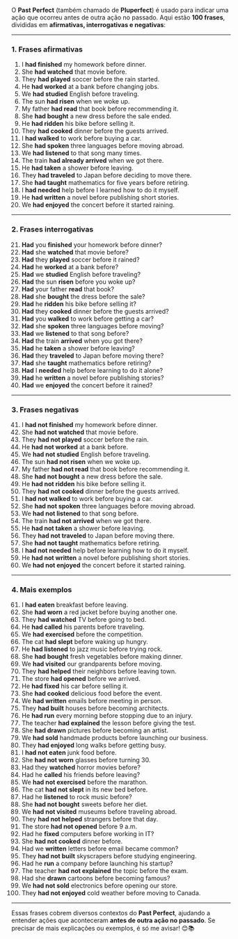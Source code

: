 O **Past Perfect** (também chamado de **Pluperfect**) é usado para indicar uma ação que ocorreu antes de outra ação no passado. Aqui estão **100 frases**, divididas em **afirmativas, interrogativas e negativas**:

---

### **1. Frases afirmativas**
1. I **had finished** my homework before dinner.
2. She **had watched** that movie before.
3. They **had played** soccer before the rain started.
4. He **had worked** at a bank before changing jobs.
5. We **had studied** English before traveling.
6. The sun **had risen** when we woke up.
7. My father **had read** that book before recommending it.
8. She **had bought** a new dress before the sale ended.
9. He **had ridden** his bike before selling it.
10. They **had cooked** dinner before the guests arrived.
11. I **had walked** to work before buying a car.
12. She **had spoken** three languages before moving abroad.
13. We **had listened** to that song many times.
14. The train **had already arrived** when we got there.
15. He **had taken** a shower before leaving.
16. They **had traveled** to Japan before deciding to move there.
17. She **had taught** mathematics for five years before retiring.
18. I **had needed** help before I learned how to do it myself.
19. He **had written** a novel before publishing short stories.
20. We **had enjoyed** the concert before it started raining.

---

### **2. Frases interrogativas**
21. **Had** you **finished** your homework before dinner?
22. **Had** she **watched** that movie before?
23. **Had** they **played** soccer before it rained?
24. **Had** he **worked** at a bank before?
25. **Had** we **studied** English before traveling?
26. **Had** the sun **risen** before you woke up?
27. **Had** your father **read** that book?
28. **Had** she **bought** the dress before the sale?
29. **Had** he **ridden** his bike before selling it?
30. **Had** they **cooked** dinner before the guests arrived?
31. **Had** you **walked** to work before getting a car?
32. **Had** she **spoken** three languages before moving?
33. **Had** we **listened** to that song before?
34. **Had** the train **arrived** when you got there?
35. **Had** he **taken** a shower before leaving?
36. **Had** they **traveled** to Japan before moving there?
37. **Had** she **taught** mathematics before retiring?
38. **Had** I **needed** help before learning to do it alone?
39. **Had** he **written** a novel before publishing stories?
40. **Had** we **enjoyed** the concert before it rained?

---

### **3. Frases negativas**
41. I **had not finished** my homework before dinner.
42. She **had not watched** that movie before.
43. They **had not played** soccer before the rain.
44. He **had not worked** at a bank before.
45. We **had not studied** English before traveling.
46. The sun **had not risen** when we woke up.
47. My father **had not read** that book before recommending it.
48. She **had not bought** a new dress before the sale.
49. He **had not ridden** his bike before selling it.
50. They **had not cooked** dinner before the guests arrived.
51. I **had not walked** to work before buying a car.
52. She **had not spoken** three languages before moving abroad.
53. We **had not listened** to that song before.
54. The train **had not arrived** when we got there.
55. He **had not taken** a shower before leaving.
56. They **had not traveled** to Japan before moving there.
57. She **had not taught** mathematics before retiring.
58. I **had not needed** help before learning how to do it myself.
59. He **had not written** a novel before publishing short stories.
60. We **had not enjoyed** the concert before it started raining.

---

### **4. Mais exemplos**
61. I **had eaten** breakfast before leaving.
62. She **had worn** a red jacket before buying another one.
63. They **had watched** TV before going to bed.
64. He **had called** his parents before traveling.
65. We **had exercised** before the competition.
66. The cat **had slept** before waking up hungry.
67. He **had listened** to jazz music before trying rock.
68. She **had bought** fresh vegetables before making dinner.
69. We **had visited** our grandparents before moving.
70. They **had helped** their neighbors before leaving town.
71. The store **had opened** before we arrived.
72. He **had fixed** his car before selling it.
73. She **had cooked** delicious food before the event.
74. We **had written** emails before meeting in person.
75. They **had built** houses before becoming architects.
76. He **had run** every morning before stopping due to an injury.
77. The teacher **had explained** the lesson before giving the test.
78. She **had drawn** pictures before becoming an artist.
79. We **had sold** handmade products before launching our business.
80. They **had enjoyed** long walks before getting busy.
81. I **had not eaten** junk food before.
82. She **had not worn** glasses before turning 30.
83. Had they **watched** horror movies before?
84. Had he **called** his friends before leaving?
85. We **had not exercised** before the marathon.
86. The cat **had not slept** in its new bed before.
87. Had he **listened** to rock music before?
88. She **had not bought** sweets before her diet.
89. We **had not visited** museums before traveling abroad.
90. They **had not helped** strangers before that day.
91. The store **had not opened** before 9 a.m.
92. Had he **fixed** computers before working in IT?
93. She **had not cooked** dinner before.
94. Had we **written** letters before email became common?
95. They **had not built** skyscrapers before studying engineering.
96. Had he **run** a company before launching his startup?
97. The teacher **had not explained** the topic before the exam.
98. Had she **drawn** cartoons before becoming famous?
99. We **had not sold** electronics before opening our store.
100. They **had not enjoyed** cold weather before moving to Canada.

---

Essas frases cobrem diversos contextos do **Past Perfect**, ajudando a entender ações que aconteceram **antes de outra ação no passado**. Se precisar de mais explicações ou exemplos, é só me avisar! 😊📚
